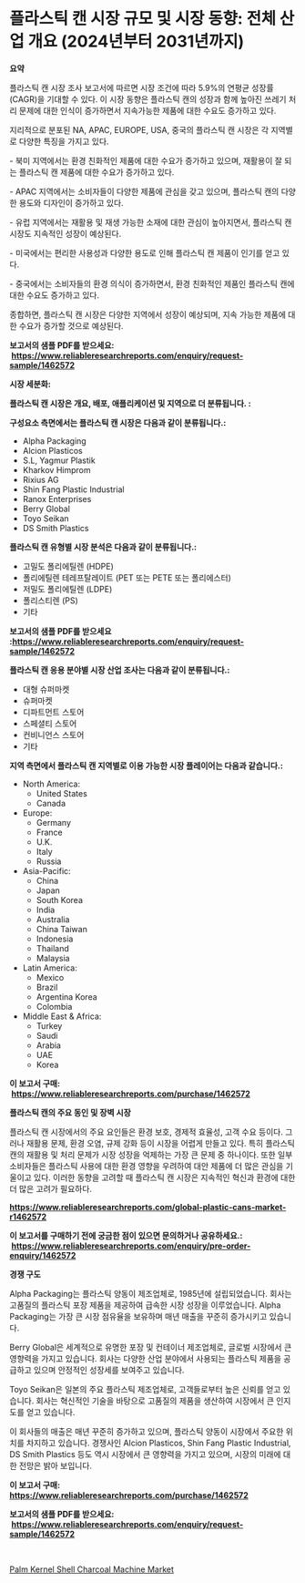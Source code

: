 <p><h1>플라스틱 캔 시장 규모 및 시장 동향: 전체 산업 개요 (2024년부터 2031년까지)</h1></p><p><strong>요약</strong></p>
<p><p>플라스틱 캔 시장 조사 보고서에 따르면 시장 조건에 따라 5.9%의 연평균 성장률(CAGR)을 기대할 수 있다. 이 시장 동향은 플라스틱 캔의 성장과 함께 높아진 쓰레기 처리 문제에 대한 인식이 증가하면서 지속가능한 제품에 대한 수요도 증가하고 있다.</p><p>지리적으로 분포된 NA, APAC, EUROPE, USA, 중국의 플라스틱 캔 시장은 각 지역별로 다양한 특징을 가지고 있다.</p><p>- 북미 지역에서는 환경 친화적인 제품에 대한 수요가 증가하고 있으며, 재활용이 잘 되는 플라스틱 캔 제품에 대한 수요가 증가하고 있다.</p><p>- APAC 지역에서는 소비자들이 다양한 제품에 관심을 갖고 있으며, 플라스틱 캔의 다양한 용도와 디자인이 증가하고 있다.</p><p>- 유럽 지역에서는 재활용 및 재생 가능한 소재에 대한 관심이 높아지면서, 플라스틱 캔 시장도 지속적인 성장이 예상된다.</p><p>- 미국에서는 편리한 사용성과 다양한 용도로 인해 플라스틱 캔 제품이 인기를 얻고 있다.</p><p>- 중국에서는 소비자들의 환경 의식이 증가하면서, 환경 친화적인 제품인 플라스틱 캔에 대한 수요도 증가하고 있다.</p><p>종합하면, 플라스틱 캔 시장은 다양한 지역에서 성장이 예상되며, 지속 가능한 제품에 대한 수요가 증가할 것으로 예상된다.</p></p>
<p><strong>보고서의 샘플 PDF를 받으세요: &nbsp;<a href="https://www.reliableresearchreports.com/enquiry/request-sample/1462572">https://www.reliableresearchreports.com/enquiry/request-sample/1462572</a></strong></p>
<p><strong>시장 세분화:</strong></p>
<p><strong> 플라스틱 캔 시장은 개요, 배포, 애플리케이션 및 지역으로 더 분류됩니다. :</strong></p>
<p><strong>구성요소 측면에서는 플라스틱 캔 시장은 다음과 같이 분류됩니다.:</strong></p>
<p><ul><li>Alpha Packaging</li><li>Alcion Plasticos</li><li>S.L, Yagmur Plastik</li><li>Kharkov Himprom</li><li>Rixius AG</li><li>Shin Fang Plastic Industrial</li><li>Ranox Enterprises</li><li>Berry Global</li><li>Toyo Seikan</li><li>DS Smith Plastics</li></ul></p>
<p><strong> 플라스틱 캔 유형별 시장 분석은 다음과 같이 분류됩니다.:</strong></p>
<p><ul><li>고밀도 폴리에틸렌 (HDPE)</li><li>폴리에틸렌 테레프탈레이트 (PET 또는 PETE 또는 폴리에스터)</li><li>저밀도 폴리에틸렌 (LDPE)</li><li>폴리스티렌 (PS)</li><li>기타</li></ul></p>
<p><strong>보고서의 샘플 PDF를 받으세요 :<a href="https://www.reliableresearchreports.com/enquiry/request-sample/1462572">https://www.reliableresearchreports.com/enquiry/request-sample/1462572</a></strong></p>
<p><strong> 플라스틱 캔 응용 분야별 시장 산업 조사는 다음과 같이 분류됩니다.:</strong></p>
<p><ul><li>대형 슈퍼마켓</li><li>슈퍼마켓</li><li>디파트먼트 스토어</li><li>스페셜티 스토어</li><li>컨비니언스 스토어</li><li>기타</li></ul></p>
<p><strong>지역 측면에서 플라스틱 캔 지역별로 이용 가능한 시장 플레이어는 다음과 같습니다.:</strong></p>
<p><ul>
    <li>
        North America:
        <ul>
            <li>United States</li>
            <li>Canada</li>
        </ul>
    </li>
    <li>
        Europe:
        <ul>
            <li>Germany</li>
            <li>France</li>
            <li>U.K.</li>
            <li>Italy</li>
            <li>Russia</li>
        </ul>
    </li>
    <li>
        Asia-Pacific:
        <ul>
            <li>China</li>
            <li>Japan</li>
            <li>South Korea</li>
            <li>India</li>
            <li>Australia</li>
            <li>China Taiwan</li>
            <li>Indonesia</li>
            <li>Thailand</li>
            <li>Malaysia</li>
        </ul>
    </li>
    <li>
        Latin America:
        <ul>
            <li>Mexico</li>
            <li>Brazil</li>
            <li>Argentina Korea</li>
            <li>Colombia</li>
        </ul>
    </li>
    <li>
        Middle East & Africa:
        <ul>
            <li>Turkey</li>
            <li>Saudi</li>
            <li>Arabia</li>
            <li>UAE</li>
            <li>Korea</li>
        </ul>
    </li>
    </ul></p>
<p><strong>이 보고서 구매: &nbsp;<a href="https://www.reliableresearchreports.com/purchase/1462572">https://www.reliableresearchreports.com/purchase/1462572</a></strong></p>
<p><strong>플라스틱 캔의 주요 동인 및 장벽 시장</strong></p>
<p><p>플라스틱 캔 시장에서의 주요 요인들은 환경 보호, 경제적 효율성, 고객 수요 등이다. 그러나 재활용 문제, 환경 오염, 규제 강화 등이 시장을 어렵게 만들고 있다. 특히 플라스틱 캔의 재활용 및 처리 문제가 시장 성장을 억제하는 가장 큰 문제 중 하나이다. 또한 일부 소비자들은 플라스틱 사용에 대한 환경 영향을 우려하여 대안 제품에 더 많은 관심을 기울이고 있다. 이러한 동향을 고려할 때 플라스틱 캔 시장은 지속적인 혁신과 환경에 대한 더 많은 고려가 필요하다.</p></p>
<p><strong><a href="https://www.reliableresearchreports.com/global-plastic-cans-market-r1462572">https://www.reliableresearchreports.com/global-plastic-cans-market-r1462572</a></strong></p>
<p><strong>이 보고서를 구매하기 전에 궁금한 점이 있으면 문의하거나 공유하세요.: &nbsp;<a href="https://www.reliableresearchreports.com/enquiry/pre-order-enquiry/1462572">https://www.reliableresearchreports.com/enquiry/pre-order-enquiry/1462572</a></strong></p>
<p><strong>경쟁 구도</strong></p>
<p><p>Alpha Packaging는 플라스틱 양동이 제조업체로, 1985년에 설립되었습니다. 회사는 고품질의 플라스틱 포장 제품을 제공하여 급속한 시장 성장을 이루었습니다. Alpha Packaging는 가장 큰 시장 점유율을 보유하며 매년 매출을 꾸준히 증가시키고 있습니다. </p><p>Berry Global은 세계적으로 유명한 포장 및 컨테이너 제조업체로, 글로벌 시장에서 큰 영향력을 가지고 있습니다. 회사는 다양한 산업 분야에서 사용되는 플라스틱 제품을 공급하고 있으며 안정적인 성장세를 보여주고 있습니다. </p><p>Toyo Seikan은 일본의 주요 플라스틱 제조업체로, 고객들로부터 높은 신뢰를 얻고 있습니다. 회사는 혁신적인 기술을 바탕으로 고품질의 제품을 생산하여 시장에서 큰 인지도를 얻고 있습니다. </p><p>이 회사들의 매출은 매년 꾸준히 증가하고 있으며, 플라스틱 양동이 시장에서 주요한 위치를 차지하고 있습니다. 경쟁사인 Alcion Plasticos, Shin Fang Plastic Industrial, DS Smith Plastics 등도 역시 시장에서 큰 영향력을 가지고 있으며, 시장의 미래에 대한 전망은 밝아 보입니다.</p></p>
<p><strong>이 보고서 구매: &nbsp; <a href="https://www.reliableresearchreports.com/purchase/1462572">https://www.reliableresearchreports.com/purchase/1462572</a></strong></p>
<p><strong>보고서의 샘플 PDF를 받으세요: &nbsp;<a href="https://www.reliableresearchreports.com/enquiry/request-sample/1462572">https://www.reliableresearchreports.com/enquiry/request-sample/1462572</a></strong><strong></strong></p>
<p>&nbsp;</p>
<p><p><a href="https://github.com/nicoletavirag/Market-Research-Report-List-3/blob/main/palm-kernel-shell-charcoal-machine-market.md">Palm Kernel Shell Charcoal Machine Market</a></p></p>